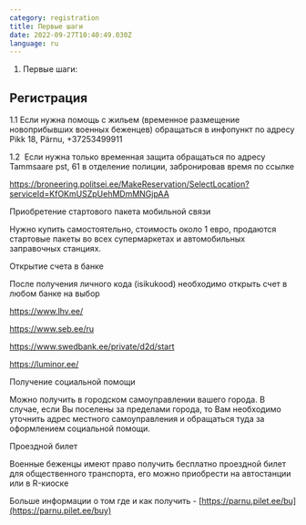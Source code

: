 ```yaml
---
category: registration
title: Первые шаги
date: 2022-09-27T10:40:49.030Z
language: ru
---
```



1. Первые шаги: 



## Регистрация

1.1 Если нужна помощь с жильем (временное размещение новоприбывших военных беженцев) обращаться в инфопункт по адресу Pikk 18, Pärnu, +37253499911

1.2  Если нужна только временная защита обращаться по адресу Tammsaare pst, 61 в отделение полиции, забронировав время по ссылке

<https://broneering.politsei.ee/MakeReservation/SelectLocation?serviceId=KfOKmUSZpUehMDmMNGjpAA>



Приобретение стартового пакета мобильной связи

Нужно купить самостоятельно, стоимость около 1 евро, продаются стартовые пакеты во всех супермаркетах и автомобильных заправочных станциях.



Открытие счета в банке

После получения личного кода (isikukood) необходимо открыть счет в любом банке на выбор

<https://www.lhv.ee/> 

<https://www.seb.ee/ru> 

<https://www.swedbank.ee/private/d2d/start> 

<https://luminor.ee/>  



Получение социальной помощи

Можно получить в городском самоуправлении вашего города. В случае, если Вы поселены за пределами города, то Вам необходимо уточнить адрес местного самоуправления и обращаться туда за оформлением социальной помощи.



Проездной билет

Военные беженцы имеют право получить бесплатно проездной билет для общественного транспорта, его можно приобрести на автостанции или в R-киоске

Больше информации о том где и как получить - [https://parnu.pilet.ee/bu](https://parnu.pilet.ee/buy)